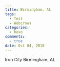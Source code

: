 ```yaml
---
title: Birmingham, AL
tags:
  - Test
  - Webcrows
categories:
  - hexo
comments:
  - true
date: Oct 04, 2016
---
```



Iron City
Birmingham, AL
